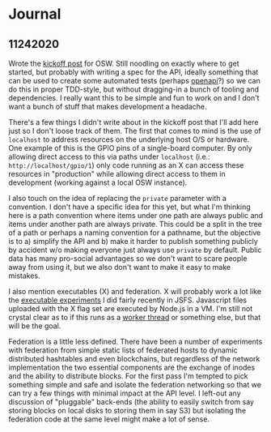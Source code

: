 # Journal

## 11242020

Wrote the [kickoff post](https://jasongullickson.com/osw-operating-system-for-the-web.html) for OSW.  Still noodling on exactly where to get started, but probably with writing a spec for the API, ideally something that can be used to create some automated tests (perhaps [openapi](https://learn.openapis.org/)?) so we can do this in proper TDD-style, but without dragging-in a bunch of tooling and dependencies.  I really want this to be simple and fun to work on and I don't want a bunch of stuff that makes development a headache.

There's a few things I didn't write about in the kickoff post that I'll add here just so I don't loose track of them.  The first that comes to mind is the use of `localhost` to address resources on the underlying host O/S or hardware.  One example of this is the GPIO pins of a single-board computer.  By only allowing direct access to this via paths under `localhost` (i.e.: `http://localhost/gpio/1`) only code running as an X can access these resources in "production" while allowing direct access to them in development (working against a local OSW instance).

I also touch on the idea of replacing the `private` parameter with a convention.  I don't have a specific idea for this yet, but what I'm thinking here is a path convention where items under one path are always public and items under another path are always private.  This could be a split in the tree of a path or perhaps a naming convention for a pathname, but the objective is to a) simplify the API and b) make it harder to publish something publicly by accident w/o making everyone just always use `private` by default.  Public data has many pro-social advantages so we don't want to scare people away from using it, but we also don't want to make it easy to make mistakes.

I also mention executables (X) and federation.  X will probably work a lot like the [executable experiments](https://github.com/jjg/jsfs/blob/jsfsx/docs/jsfsx.md) I did fairly recently in JSFS.  Javascript files uploaded with the X flag set are executed by Node.js in a VM.  I'm still not crystal clear as to if this runs as a [worker thread](https://nodejs.org/api/worker_threads.html) or something else, but that will be the goal.

Federation is a little less defined.  There have been a number of experiments with federation from simple static lists of federated hosts to dynamic distributed hashtables and even blockchains, but regardless of the network implementation the two essential components are the exchange of inodes and the ability to distribute blocks.  For the first pass I'm tempted to pick something simple and safe and isolate the federation networking so that we can try a few things with minimal impact at the API level.  I left-out any discussion of "pluggable" back-ends (the ability to easily switch from say storing blocks on local disks to storing them in say S3) but isolating the federation code at the same level might make a lot of sense.


